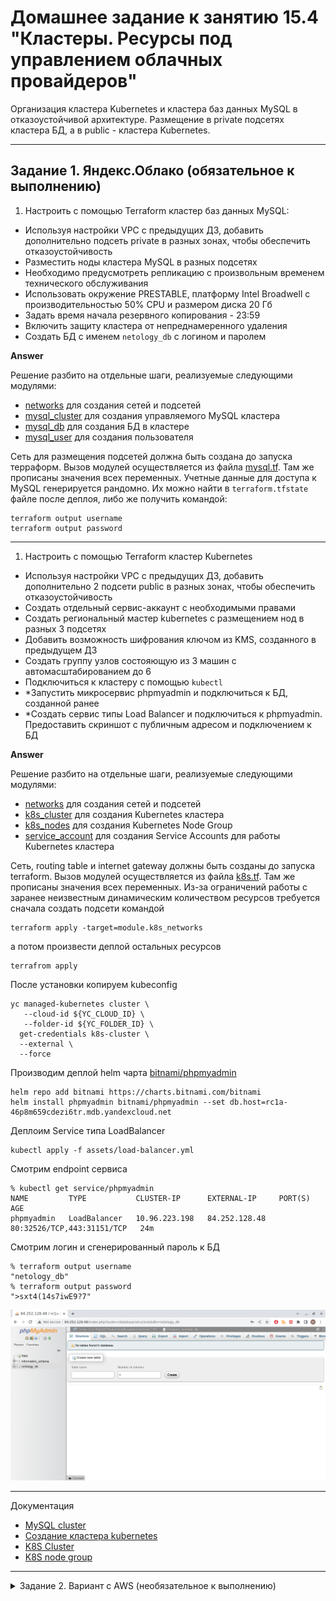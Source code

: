 # Домашнее задание к занятию 15.4 "Кластеры. Ресурсы под управлением облачных провайдеров"

Организация кластера Kubernetes и кластера баз данных MySQL в отказоустойчивой архитектуре.
Размещение в private подсетях кластера БД, а в public - кластера Kubernetes.

---
## Задание 1. Яндекс.Облако (обязательное к выполнению)

1. Настроить с помощью Terraform кластер баз данных MySQL:
- Используя настройки VPC с предыдущих ДЗ, добавить дополнительно подсеть private в разных зонах, чтобы обеспечить отказоустойчивость 
- Разместить ноды кластера MySQL в разных подсетях
- Необходимо предусмотреть репликацию с произвольным временем технического обслуживания
- Использовать окружение PRESTABLE, платформу Intel Broadwell с производительностью 50% CPU и размером диска 20 Гб
- Задать время начала резервного копирования - 23:59
- Включить защиту кластера от непреднамеренного удаления
- Создать БД с именем `netology_db` c логином и паролем

**Answer**

Решение разбито на отдельные шаги, реализуемые следующими модулями:

- [networks](assets/modules/networks/) для создания сетей и подсетей
- [mysql_cluster](assets/modules/mysql_cluster/) для создания управляемого MySQL кластера
- [mysql_db](assets/modules/mysql_db/) для создания БД в кластере
- [mysql_user](assets/modules/mysql_user/) для создания пользователя

Сеть для размещения подсетей должна быть создана до запуска терраформ.
Вызов модулей осуществляется из файла [mysql.tf](assets/mysql.tf). Там же прописаны значения всех переменных.
Учетные данные для доступа к MySQL генерируется рандомно. Их можно найти в `terraform.tfstate` файле после деплоя, либо же получить командой:

```
terraform output username
terraform output password
```

---

1. Настроить с помощью Terraform кластер Kubernetes
- Используя настройки VPC с предыдущих ДЗ, добавить дополнительно 2 подсети public в разных зонах, чтобы обеспечить отказоустойчивость
- Создать отдельный сервис-аккаунт с необходимыми правами 
- Создать региональный мастер kubernetes с размещением нод в разных 3 подсетях
- Добавить возможность шифрования ключом из KMS, созданного в предыдущем ДЗ
- Создать группу узлов состояющую из 3 машин с автомасштабированием до 6
- Подключиться к кластеру с помощью `kubectl`
- *Запустить микросервис phpmyadmin и подключиться к БД, созданной ранее
- *Создать сервис типы Load Balancer и подключиться к phpmyadmin. Предоставить скриншот с публичным адресом и подключением к БД

**Answer**

Решение разбито на отдельные шаги, реализуемые следующими модулями:

- [networks](assets/modules/networks/) для создания сетей и подсетей
- [k8s_cluster](assets/modules/k8s_cluster/) для создания Kubernetes кластера
- [k8s_nodes](assets/modules/k8s_nodes/) для создания Kubernetes Node Group
- [service_account](assets/modules/service_account/) для создания Service Accounts для работы Kubernetes кластера

Сеть, routing table и internet gateway должны быть созданы до запуска terraform.
Вызов модулей осуществляется из файла [k8s.tf](assets/k8s.tf). Там же прописаны значения всех переменных.
Из-за ограничений работы с заранее неизвестным динамическим количеством ресурсов требуется сначала создать подсети командой

```
terraform apply -target=module.k8s_networks
```

а потом произвести деплой остальных ресурсов 

```
terrafrom apply
```

После установки копируем kubeconfig

```
yc managed-kubernetes cluster \
   --cloud-id ${YC_CLOUD_ID} \
   --folder-id ${YC_FOLDER_ID} \
  get-credentials k8s-cluster \
  --external \
  --force
```
Производим деплой helm чарта [bitnami/phpmyadmin](https://artifacthub.io/packages/helm/bitnami/phpmyadmin)

```
helm repo add bitnami https://charts.bitnami.com/bitnami
helm install phpmyadmin bitnami/phpmyadmin --set db.host=rc1a-46p8m659cdezi6tr.mdb.yandexcloud.net
```

Деплоим Service типа LoadBalancer 

```
kubectl apply -f assets/load-balancer.yml
```

Смотрим endpoint сервиса

```
% kubectl get service/phpmyadmin
NAME         TYPE           CLUSTER-IP      EXTERNAL-IP     PORT(S)                      AGE
phpmyadmin   LoadBalancer   10.96.223.198   84.252.128.48   80:32526/TCP,443:31151/TCP   24m
```

Смотрим логин и сгенерированный пароль к БД

```
% terraform output username
"netology_db"
% terraform output password
">sxt4(14s7iwE9?7"
```

![phpmyadmin](assets/img/phpmyadmin.png)


---

Документация
- [MySQL cluster](https://registry.terraform.io/providers/yandex-cloud/yandex/latest/docs/resources/mdb_mysql_cluster)
- [Создание кластера kubernetes](https://cloud.yandex.ru/docs/managed-kubernetes/operations/kubernetes-cluster/kubernetes-cluster-create)
- [K8S Cluster](https://registry.terraform.io/providers/yandex-cloud/yandex/latest/docs/resources/kubernetes_cluster)
- [K8S node group](https://registry.terraform.io/providers/yandex-cloud/yandex/latest/docs/resources/kubernetes_node_group)

--- 

<details>
<summary>Задание 2. Вариант с AWS (необязательное к выполнению)</summary>

## Задание 2. Вариант с AWS (необязательное к выполнению)

1. Настроить с помощью terraform кластер EKS в 3 AZ региона, а также RDS на базе MySQL с поддержкой MultiAZ для репликации и создать 2 readreplica для работы:
- Создать кластер RDS на базе MySQL
- Разместить в Private subnet и обеспечить доступ из public-сети c помощью security-group
- Настроить backup в 7 дней и MultiAZ для обеспечения отказоустойчивости
- Настроить Read prelica в кол-ве 2 шт на 2 AZ.

2. Создать кластер EKS на базе EC2:
- С помощью terraform установить кластер EKS на 3 EC2-инстансах в VPC в public-сети
- Обеспечить доступ до БД RDS в private-сети
- С помощью kubectl установить и запустить контейнер с phpmyadmin (образ взять из docker hub) и проверить подключение к БД RDS
- Подключить ELB (на выбор) к приложению, предоставить скрин

Документация
- [Модуль EKS](https://learn.hashicorp.com/tutorials/terraform/eks)

</details>